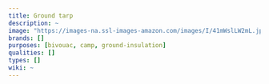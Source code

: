 ```yaml
---
title: Ground tarp
description: ~
image: "https://images-na.ssl-images-amazon.com/images/I/41mWslLW2mL.jpg"
brands: []
purposes: [bivouac, camp, ground-insulation]
qualities: []
types: []
wiki: ~
---
```

